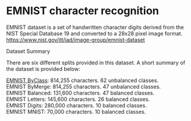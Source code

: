 # EMNIST character recognition
EMNIST dataset is a set of handwritten character digits derived from the NIST Special Database 19  and converted to a 28x28 pixel image format. https://www.nist.gov/itl/iad/image-group/emnist-dataset

Dataset Summary

There are six different splits provided in this dataset. A short summary of the dataset is provided below:

[EMNIST ByClass](https://colab.research.google.com/github/Giffy/EMNIST-character-recognition/blob/master/EMNIST_byClass_GPU_.ipynb): 814,255 characters. 62 unbalanced classes.<br>
EMNIST ByMerge: 814,255 characters. 47 unbalanced classes.<br>
EMNIST Balanced:  131,600 characters. 47 balanced classes.<br>
EMNIST Letters: 145,600 characters. 26 balanced classes.<br>
EMNIST Digits: 280,000 characters. 10 balanced classes.<br>
EMNIST MNIST: 70,000 characters. 10 balanced classes.
